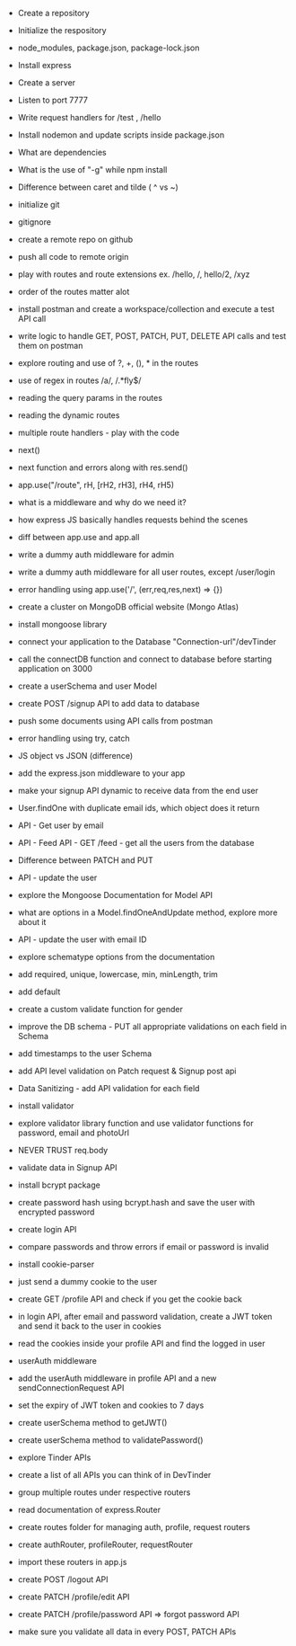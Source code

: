 - Create a repository
- Initialize the respository
- node_modules, package.json, package-lock.json
- Install express
- Create a server
- Listen to port 7777
- Write request handlers for /test , /hello
- Install nodemon and update scripts inside package.json
- What are dependencies
- What is the use of "-g" while npm install
- Difference between caret and tilde ( ^ vs ~)

- initialize git
- gitignore
- create a remote repo on github
- push all code to remote origin
- play with routes and route extensions ex. /hello, /, hello/2, /xyz
- order of the routes matter alot
- install postman and create a workspace/collection and execute a test API call
- write logic to handle GET, POST, PATCH, PUT, DELETE API calls and test them on postman
- explore routing and use of ?, +, (), \* in the routes
- use of regex in routes /a/, /.\*fly$/
- reading the query params in the routes
- reading the dynamic routes

- multiple route handlers - play with the code
- next()
- next function and errors along with res.send()
- app.use("/route", rH, [rH2, rH3], rH4, rH5)
- what is a middleware and why do we need it?
- how express JS basically handles requests behind the scenes
- diff between app.use and app.all
- write a dummy auth middleware for admin
- write a dummy auth middleware for all user routes, except /user/login
- error handling using app.use('/', (err,req,res,next) => {})

- create a cluster on MongoDB official website (Mongo Atlas)
- install mongoose library
- connect your application to the Database "Connection-url"/devTinder
- call the connectDB function and connect to database before starting application on 3000
- create a userSchema and user Model
- create POST /signup API to add data to database
- push some documents using API calls from postman
- error handling using try, catch

- JS object vs JSON (difference)
- add the express.json middleware to your app
- make your signup API dynamic to receive data from the end user
- User.findOne with duplicate email ids, which object does it return
- API - Get user by email
- API - Feed API - GET /feed - get all the users from the database
- Difference between PATCH and PUT
- API - update the user
- explore the Mongoose Documentation for Model API
- what are options in a Model.findOneAndUpdate method, explore more about it
- API - update the user with email ID

- explore schematype options from the documentation
- add required, unique, lowercase, min, minLength, trim
- add default
- create a custom validate function for gender
- improve the DB schema - PUT all appropriate validations on each field in Schema
- add timestamps to the user Schema
- add API level validation on Patch request & Signup post api
- Data Sanitizing - add API validation for each field
- install validator
- explore validator library function and use validator functions for password, email and photoUrl
- NEVER TRUST req.body

- validate data in Signup API
- install bcrypt package
- create password hash using bcrypt.hash and save the user with encrypted password
- create login API
- compare passwords and throw errors if email or password is invalid

- install cookie-parser
- just send a dummy cookie to the user
- create GET /profile API and check if you get the cookie back
- in login API, after email and password validation, create a JWT token and send it back to the user in cookies
- read the cookies inside your profile API and find the logged in user
- userAuth middleware
- add the userAuth middleware in profile API and a new sendConnectionRequest API
- set the expiry of JWT token and cookies to 7 days
- create userSchema method to getJWT()
- create userSchema method to validatePassword()

- explore Tinder APIs
- create a list of all APIs you can think of in DevTinder
- group multiple routes under respective routers
- read documentation of express.Router
- create routes folder for managing auth, profile, request routers
- create authRouter, profileRouter, requestRouter
- import these routers in app.js
- create POST /logout API
- create PATCH /profile/edit API
- create PATCH /profile/password API => forgot password API
- make sure you validate all data in every POST, PATCH APIs
